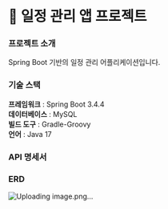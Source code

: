 # 📌 일정 관리 앱 프로젝트

### 프로젝트 소개
Spring Boot 기반의 일정 관리 어플리케이션입니다.

### 기술 스택
**프레임워크** : Spring Boot 3.4.4<br>
**데이터베이스** : MySQL <br>
**빌드 도구** : Gradle-Groovy<br>
**언어** : Java 17 <br>

### API 명세서


### ERD
![Uploading image.png…]()





